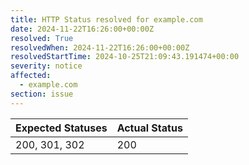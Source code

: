 ```yaml
---
title: HTTP Status resolved for example.com
date: 2024-11-22T16:26:00+00:00Z
resolved: True
resolvedWhen: 2024-11-22T16:26:00+00:00Z
resolvedStartTime: 2024-10-25T21:09:43.191474+00:00
severity: notice
affected:
  - example.com
section: issue
---
```


| Expected Statuses | Actual Status  |
|-------------------|----------------|
| 200, 301, 302 | 200 |

